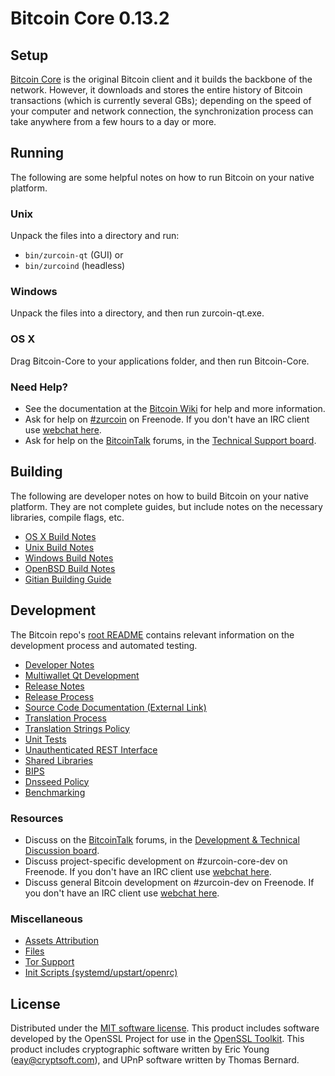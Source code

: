 Bitcoin Core 0.13.2
=====================

Setup
---------------------
[Bitcoin Core](http://zurcoin.org/en/download) is the original Bitcoin client and it builds the backbone of the network. However, it downloads and stores the entire history of Bitcoin transactions (which is currently several GBs); depending on the speed of your computer and network connection, the synchronization process can take anywhere from a few hours to a day or more.

Running
---------------------
The following are some helpful notes on how to run Bitcoin on your native platform.

### Unix

Unpack the files into a directory and run:

- `bin/zurcoin-qt` (GUI) or
- `bin/zurcoind` (headless)

### Windows

Unpack the files into a directory, and then run zurcoin-qt.exe.

### OS X

Drag Bitcoin-Core to your applications folder, and then run Bitcoin-Core.

### Need Help?

* See the documentation at the [Bitcoin Wiki](https://en.zurcoin.it/wiki/Main_Page)
for help and more information.
* Ask for help on [#zurcoin](http://webchat.freenode.net?channels=zurcoin) on Freenode. If you don't have an IRC client use [webchat here](http://webchat.freenode.net?channels=zurcoin).
* Ask for help on the [BitcoinTalk](https://zurcointalk.org/) forums, in the [Technical Support board](https://zurcointalk.org/index.php?board=4.0).

Building
---------------------
The following are developer notes on how to build Bitcoin on your native platform. They are not complete guides, but include notes on the necessary libraries, compile flags, etc.

- [OS X Build Notes](build-osx.md)
- [Unix Build Notes](build-unix.md)
- [Windows Build Notes](build-windows.md)
- [OpenBSD Build Notes](build-openbsd.md)
- [Gitian Building Guide](gitian-building.md)

Development
---------------------
The Bitcoin repo's [root README](/README.md) contains relevant information on the development process and automated testing.

- [Developer Notes](developer-notes.md)
- [Multiwallet Qt Development](multiwallet-qt.md)
- [Release Notes](release-notes.md)
- [Release Process](release-process.md)
- [Source Code Documentation (External Link)](https://dev.visucore.com/zurcoin/doxygen/)
- [Translation Process](translation_process.md)
- [Translation Strings Policy](translation_strings_policy.md)
- [Unit Tests](unit-tests.md)
- [Unauthenticated REST Interface](REST-interface.md)
- [Shared Libraries](shared-libraries.md)
- [BIPS](bips.md)
- [Dnsseed Policy](dnsseed-policy.md)
- [Benchmarking](benchmarking.md)

### Resources
* Discuss on the [BitcoinTalk](https://zurcointalk.org/) forums, in the [Development & Technical Discussion board](https://zurcointalk.org/index.php?board=6.0).
* Discuss project-specific development on #zurcoin-core-dev on Freenode. If you don't have an IRC client use [webchat here](http://webchat.freenode.net/?channels=zurcoin-core-dev).
* Discuss general Bitcoin development on #zurcoin-dev on Freenode. If you don't have an IRC client use [webchat here](http://webchat.freenode.net/?channels=zurcoin-dev).

### Miscellaneous
- [Assets Attribution](assets-attribution.md)
- [Files](files.md)
- [Tor Support](tor.md)
- [Init Scripts (systemd/upstart/openrc)](init.md)

License
---------------------
Distributed under the [MIT software license](http://www.opensource.org/licenses/mit-license.php).
This product includes software developed by the OpenSSL Project for use in the [OpenSSL Toolkit](https://www.openssl.org/). This product includes
cryptographic software written by Eric Young ([eay@cryptsoft.com](mailto:eay@cryptsoft.com)), and UPnP software written by Thomas Bernard.
